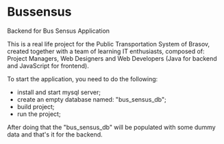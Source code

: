# Bussensus

Backend for Bus Sensus Application

This is a real life project for the Public Transportation System of Brasov, created together with a team of learning IT enthusiasts, composed of: Project Managers, Web Designers and Web Developers (Java for backend and JavaScript for frontend).

To start the application, you need to do the following:

- install and start mysql server;
- create an empty database named: "bus_sensus_db";
- build project;
- run the project;

After doing that the "bus_sensus_db" will be populated with some dummy data and that's it for the backend.
